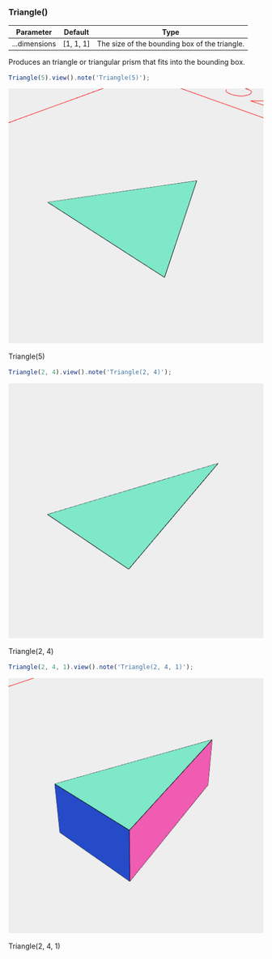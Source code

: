 ### Triangle()
Parameter|Default|Type
---|---|---
...dimensions|[1, 1, 1]|The size of the bounding box of the triangle.

Produces an triangle or triangular prism that fits into the bounding box.

```JavaScript
Triangle(5).view().note('Triangle(5)');
```

![Image](Triangle.md.0.png)

Triangle(5)

```JavaScript
Triangle(2, 4).view().note('Triangle(2, 4)');
```

![Image](Triangle.md.1.png)

Triangle(2, 4)

```JavaScript
Triangle(2, 4, 1).view().note('Triangle(2, 4, 1)');
```

![Image](Triangle.md.2.png)

Triangle(2, 4, 1)
